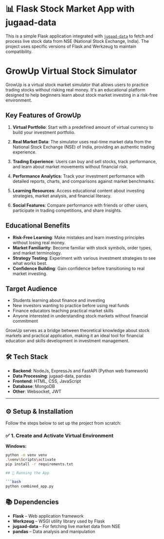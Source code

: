 # 📊 Flask Stock Market App with jugaad-data

This is a simple Flask application integrated with [`jugaad-data`](https://pypi.org/project/jugaad-data/) to fetch and process live stock data from NSE (National Stock Exchange, India). The project uses specific versions of Flask and Werkzeug to maintain compatibility.

# GrowUp Virtual Stock Simulator

GrowUp is a virtual stock market simulator that allows users to practice trading stocks without risking real money. It's an educational platform designed to help beginners learn about stock market investing in a risk-free environment.

## Key Features of GrowUp

1. **Virtual Portfolio**: Start with a predefined amount of virtual currency to build your investment portfolio.

2. **Real Market Data**: The simulator uses real-time market data from the National Stock Exchange (NSE) of India, providing an authentic trading experience.

3. **Trading Experience**: Users can buy and sell stocks, track performance, and learn about market movements without financial risk.

4. **Performance Analytics**: Track your investment performance with detailed reports, charts, and comparisons against market benchmarks.

5. **Learning Resources**: Access educational content about investing strategies, market analysis, and financial literacy.

6. **Social Features**: Compare performance with friends or other users, participate in trading competitions, and share insights.

## Educational Benefits

- **Risk-Free Learning**: Make mistakes and learn investing principles without losing real money.
- **Market Familiarity**: Become familiar with stock symbols, order types, and market terminology.
- **Strategy Testing**: Experiment with various investment strategies to see what works best.
- **Confidence Building**: Gain confidence before transitioning to real market investing.

## Target Audience

- Students learning about finance and investing
- New investors wanting to practice before using real funds
- Finance educators teaching practical market skills
- Anyone interested in understanding stock markets without financial commitment

GrowUp serves as a bridge between theoretical knowledge about stock markets and practical application, making it an ideal tool for financial education and skills development in investment management.

## 🛠️ Tech Stack

- **Backend**: NodeJs, ExpressJs and FastAPI (Python web framework)
- **Data Processing**: jugaad-data, pandas
- **Frontend**: HTML, CSS, JavaScript
- **Database**: MongoDB 
- **Other**: Websocket, JWT 
---

## ⚙️ Setup & Installation

Follow the steps below to set up the project from scratch:

### ✅ 1. Create and Activate Virtual Environment

**Windows:**
```bash
python -m venv venv
.\venv\Scripts\activate
pip install -r requirements.txt

## 🚀 Running the App

```bash
python combined_app.py
```

## 📚 Dependencies

- **Flask** – Web application framework
- **Werkzeug** – WSGI utility library used by Flask
- **jugaad-data** – For fetching live market data from NSE
- **pandas** – Data analysis and manipulation
